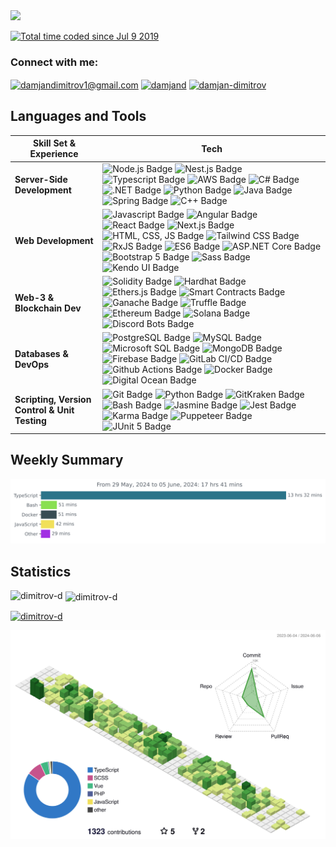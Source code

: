 <img src="https://i.imgur.com/DSw6y2s.png"/>

<a href="https://wakatime.com/@0d9bd5fb-c41c-4b77-8843-62f7995d9f07"><img src="https://wakatime.com/badge/user/0d9bd5fb-c41c-4b77-8843-62f7995d9f07.svg" alt="Total time coded since Jul 9 2019" /></a>
<h3 align="left">Connect with me:</h3>
<p align="left">
<a href="mailto:damjandimitrov1@gmail.com" target="blank"><img align="center" src="https://cdn.icon-icons.com/icons2/1182/PNG/512/1490129331-rounded07_82197.png" alt="damjandimitrov1@gmail.com" height="30" width="40" /></a>
<a href="https://dev.to/damjand" target="blank"><img align="center" src="https://iconape.com/wp-content/png_logo_vector/cib-dev-to.png" alt="damjand" height="30" width="40" /></a>
<a href="https://linkedin.com/in/damjan-dimitrov" target="blank"><img align="center" src="https://raw.githubusercontent.com/rahuldkjain/github-profile-readme-generator/master/src/images/icons/Social/linked-in-alt.svg" alt="damjan-dimitrov" height="30" width="40" /></a>
</p>

## Languages and Tools

| Skill Set & Experience | Tech |
|--------------------------------------------------|------------------------------------------------------------------------------------------------------------------------------------------------------------------------------------------------------------------------------------------------------------------------------------------------------------------------------------------------------------------------------------------------------------------------------------------------------------------------------------------------------------------------------------------------------------------------------------------------------------------------------------------------------------------------------------------------------------------------------------------------------------------------------------------------------------------------------------------------------------------------------------------------------------------------------------------------------------------------------------------------------------------------------------------------------------------------------------------------------------------------------------------------------------------------------------------------------------------------------------------------------------------------------------------------------------------------------------------------------------------------------------------------------------------------------------------------------------------------------------------------------------------------------------------------------------------------------------------------------------------------------------------------------------------------------------------------------|
| **Server-Side Development**                      | ![Node.js Badge](https://img.shields.io/badge/-Node.js-339933?style=for-the-badge&logo=node.js&logoColor=white) ![Nest.js Badge](https://img.shields.io/badge/-Nest.js-E0234E?style=for-the-badge&logo=nestjs&logoColor=white) ![Typescript Badge](https://img.shields.io/badge/-Typescript-3178C6?style=for-the-badge&logo=typescript&logoColor=white) ![AWS Badge](https://img.shields.io/badge/AWS-232F3E?style=for-the-badge&logo=amazon-aws&logoColor=white) ![C# Badge](https://img.shields.io/badge/C%23-239120?style=for-the-badge&logo=c-sharp&logoColor=white) ![.NET Badge](https://img.shields.io/badge/-.NET-512BD4?style=for-the-badge&logoColor=white) ![Python Badge](https://img.shields.io/badge/-Python-3776AB?style=for-the-badge&logo=python&logoColor=white) ![Java Badge](https://img.shields.io/badge/Java-ED8B00?style=for-the-badge&logo=openjdk&logoColor=white) ![Spring Badge](https://img.shields.io/badge/-Spring-6DB33F?style=for-the-badge&logo=spring&logoColor=white) ![C++ Badge](https://img.shields.io/badge/-C++-00599C?style=for-the-badge&logo=c%2B%2B&logoColor=white) |
| **Web Development**                              | ![Javascript Badge](https://img.shields.io/badge/JavaScript-F7DF1E?style=for-the-badge&logo=javascript&logoColor=white) ![Angular Badge](https://img.shields.io/badge/-Angular-DD0031?style=for-the-badge&logo=angular&logoColor=white) ![React Badge](https://img.shields.io/badge/-React-61DAFB?style=for-the-badge&logo=react&logoColor=white) ![Next.js Badge](https://img.shields.io/badge/-Next.js-000000?style=for-the-badge&logo=next.js&logoColor=white) ![HTML, CSS, JS Badge](https://img.shields.io/badge/-HTML%2C%20CSS%2C%20JS-E34F26?style=for-the-badge&logo=html5&logoColor=white)  ![Tailwind CSS Badge](https://img.shields.io/badge/-Tailwind%20CSS-38B2AC?style=for-the-badge&logo=tailwind-css&logoColor=white) ![RxJS Badge](https://img.shields.io/badge/-RxJS-B7178C?style=for-the-badge&logo=reactivex&logoColor=white) ![ES6 Badge](https://img.shields.io/badge/-ES6-F7DF1E?style=for-the-badge&logo=javascript&logoColor=white) ![ASP.NET Core Badge](https://img.shields.io/badge/-ASP.NET%20Core-512BD4?style=for-the-badge&logo=dot-net&logoColor=white) ![Bootstrap 5 Badge](https://img.shields.io/badge/-Bootstrap%205-7952B3?style=for-the-badge&logo=bootstrap&logoColor=white) ![Sass Badge](https://img.shields.io/badge/-Sass-CC6699?style=for-the-badge&logo=sass&logoColor=white) ![Kendo UI Badge](https://img.shields.io/badge/-Kendo%20UI-5F259F?style=for-the-badge&logo=kendo-ui&logoColor=white) |
| **Web-3 & Blockchain Dev**                       | ![Solidity Badge](https://img.shields.io/badge/-Solidity-363636?style=for-the-badge&logo=solidity&logoColor=white) ![Hardhat Badge](https://img.shields.io/badge/-Hardhat-F3C611?style=for-the-badge&logo=hardhat&logoColor=white) ![Ethers.js Badge](https://img.shields.io/badge/-Ethers.js-663399?style=for-the-badge&logo=ethereum&logoColor=white) ![Smart Contracts Badge](https://img.shields.io/badge/-Smart%20Contracts-363636?style=for-the-badge&logo=ethereum&logoColor=white) ![Ganache Badge](https://img.shields.io/badge/-Ganache-FF7139?style=for-the-badge&logo=ganache&logoColor=white) ![Truffle Badge](https://img.shields.io/badge/-Truffle-5E0E02?style=for-the-badge&logo=truffle&logoColor=white) ![Ethereum Badge](https://img.shields.io/badge/-Ethereum-3C3C3D?style=for-the-badge&logo=ethereum&logoColor=white) ![Solana Badge](https://img.shields.io/badge/-Solana-381F56?style=for-the-badge&logo=solana&logoColor=white) ![Discord Bots Badge](https://img.shields.io/badge/-Discord%20Bots-7289DA?style=for-the-badge&logo=discord&logoColor=white) |
| **Databases & DevOps**                           | ![PostgreSQL Badge](https://img.shields.io/badge/-PostgreSQL-336791?style=for-the-badge&logo=postgresql&logoColor=white) ![MySQL Badge](https://img.shields.io/badge/-MySQL-4479A1?style=for-the-badge&logo=mysql&logoColor=white) ![Microsoft SQL Badge](https://img.shields.io/badge/-Microsoft%20SQL-CC2927?style=for-the-badge&logo=microsoft-sql-server&logoColor=white) ![MongoDB Badge](https://img.shields.io/badge/-MongoDB-47A248?style=for-the-badge&logo=mongodb&logoColor=white) ![Firebase Badge](https://img.shields.io/badge/-Firebase-FFCA28?style=for-the-badge&logo=firebase&logoColor=white) ![GitLab CI/CD Badge](https://img.shields.io/badge/-GitLab%20CI%2FCD-FC6D26?style=for-the-badge&logo=gitlab&logoColor=white) ![Github Actions Badge](https://img.shields.io/badge/-Github%20Actions-2088FF?style=for-the-badge&logo=github-actions&logoColor=white) ![Docker Badge](https://img.shields.io/badge/-Docker-2496ED?style=for-the-badge&logo=docker&logoColor=white) ![Digital Ocean Badge](https://img.shields.io/badge/-Digital%20Ocean-0080FF?style=for-the-badge&logo=digital-ocean&logoColor=white) |
| **Scripting, Version Control & Unit Testing**    | ![Git Badge](https://img.shields.io/badge/-Git-F05032?style=for-the-badge&logo=git&logoColor=white) ![Python Badge](https://img.shields.io/badge/-Python-3776AB?style=for-the-badge&logo=python&logoColor=white) ![GitKraken Badge](https://img.shields.io/badge/-GitKraken-179287?style=for-the-badge&logo=gitkraken&logoColor=white) ![Bash Badge](https://img.shields.io/badge/-Bash-4EAA25?style=for-the-badge&logo=gnu-bash&logoColor=white) ![Jasmine Badge](https://img.shields.io/badge/-Jasmine-8A4182?style=for-the-badge&logo=jasmine&logoColor=white) ![Jest Badge](https://img.shields.io/badge/Jest-323330?style=for-the-badge&logo=Jest&logoColor=white) ![Karma Badge](https://img.shields.io/badge/-Karma-2D2D2D?style=for-the-badge&logo=karma&logoColor=white) ![Puppeteer Badge](https://img.shields.io/badge/-Puppeteer-40B5A4?style=for-the-badge&logo=puppeteer&logoColor=white) ![JUnit 5 Badge](https://img.shields.io/badge/-JUnit-25A162?style=for-the-badge&logo=java&logoColor=white) |

## Weekly Summary
<!--START_SECTION:waka-->
<img src="https://github.com/dimitrov-d/dimitrov-d/blob/master/images/stat.svg" alt="Wakatime Activity"/>
<!--END_SECTION:waka-->


## Statistics
<p><img align="left" src="https://github-readme-stats.vercel.app/api/top-langs?username=dimitrov-d&show_icons=true&locale=en&layout=compact" alt="dimitrov-d" /></p>

<p>&nbsp;<img align="center" src="https://github-readme-stats.vercel.app/api?username=dimitrov-d&show_icons=true&locale=en" alt="dimitrov-d" /></p>

<p align="left"> <a href="https://github.com/ryo-ma/github-profile-trophy"><img src="https://github-profile-trophy.vercel.app/?username=dimitrov-d" alt="dimitrov-d" /></a> </p>

<!--   profile-green-animate -->
![](./profile-3d-contrib/profile-green-animate.svg)
